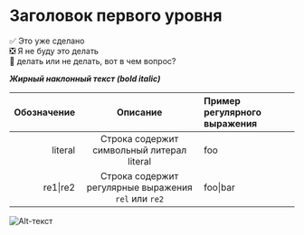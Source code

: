# Заголовок первого уровня
:white_check_mark: Это уже сделано    
:negative_squared_cross_mark: Я не буду это делать    
:black_square_button: делать или не делать, вот в чем вопрос?

***Жирный наклонный текст (bold italic)***

| Обозначение | Описание | Пример регулярного выражения|
|----:|:----:|:----------|
| literal | Строка содержит символьный литерал literal | foo |
| re1&#124;re2 | Строка содержит регулярные выражения `rel` или `re2` | foo&#124;bar |

![Alt-текст](https://sun9-44.userapi.com/impf/FJfD-tIZGyfNVFwGlR1f6S5TKEJTNVXLQivcew/vlAdZW95AJM.jpg?size=586x459&quality=96&sign=0c1804ef7b0444e1822e0511a48b5d85&type=album)
